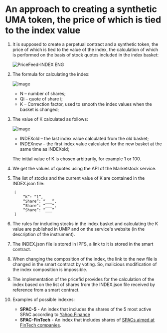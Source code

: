 # An approach to creating a synthetic UMA token, the price of which is tied to the index value

1)	It is supposed to create a perpetual contract and a synthetic token, the price of which is tied to the value of the index, the calculation of which is performed on the basis of stock quotes included in the index basket:

	![PriceFeed-INDEX ENG](https://user-images.githubusercontent.com/89580052/135914358-336cb066-616d-4488-b5b2-856a5fb79730.jpg)

2)	The formula for calculating the index:
	
	![image](https://user-images.githubusercontent.com/89580052/135917756-45d46434-b907-40b6-806f-22424b99a9d1.png)
	* N – number of shares;
	* Qi – quote of share i;
	* K – Correction factor, used to smooth the index values when the basket is changed;

3)	The value of K calculated as follows:

	![image](https://user-images.githubusercontent.com/89580052/135917866-e6c08c48-ed08-4359-8bf4-ef46232d7508.png)
	* INDEXold – the last index value calculated from the old basket;
	* INDEXnew – the first index value calculated for the new basket at the same time as INDEXold;

	The initial value of K is chosen arbitrarily, for example 1 or 100.

4)	We get the values of quotes using the API of the Marketstock service.

5)	The list of stocks and the current value of K are contained in the INDEX.json file:

```
	[
		“K”: “1”,	
		“Share”: “___”,	
		“Share”: “___”,	
		“Share”: “___”	
	]
```

6)	The rules for including stocks in the index basket and calculating the K value are published in UMIP and on the service's website (in the description of the instrument).

7)	The INDEX.json file is stored in IPFS, a link to it is stored in the smart contract.

8)	When changing the composition of the index, the link to the new file is changed in the smart contract by voting. So, malicious modification of the index composition is impossible.

9)	The implementation of the pricefid provides for the calculation of the index based on the list of shares from the INDEX.json file received by reference from a smart contract.

10)	Examples of possible indexes:
	- **SPAC-5** - An index that includes the shares of the 5 most active SPAC according to [Yahoo.Finance](https://finance.yahoo.com/u/yahoo-finance/watchlists/most-active-spacs)
	- **SPAC-FinTech** - An index that includes shares of [SPACs aimed at FinTech companies](https://spactrack.net/activespacs/).

